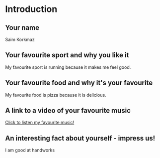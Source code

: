 # Introduction

## Your name
Saim Korkmaz

## Your favourite sport and why you like it
My favourite sport is running because it makes me feel good.

## Your favourite food and why it's your favourite
My favourite food is pizza because it is delicious.

## A link to a video of your favourite music
[Click to listen my favourite music!](https://www.youtube.com/watch?v=RmpTeuEX9Lg)

## An interesting fact about yourself - impress us!
I am good at handworks